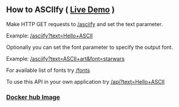 
## How to ASCIIfy ( [Live Demo](https://fastapi-asciify.herokuapp.com/) )

Make HTTP GET requests to [/asciify](/asciify) and set the text parameter.

Example: [/asciify?text=Hello+ASCII](/asciify?text=Hello+ASCII)

Optionally you can set the font parameter to specify the output font.

Example: [/asciify?text=ASCII+art&font=starwars](/asciify?text=ASCII+art&font=starwars)

For available list of fonts try [/fonts](/fonts)

To use this API in your own application try [/api?text=Hello+ASCII](/api?text=JSON&font=doom)

### [Docker hub Image](https://hub.docker.com/r/ganmahmud/asciify)